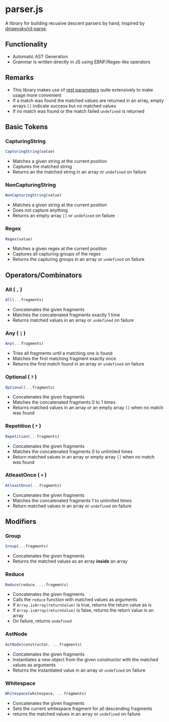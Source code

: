 # parser.js

A library for building recusive descent parsers by hand, 
Inspired by [dmaevsky/rd-parse](https://github.com/dmaevsky/rd-parse).

## Functionality
- Automatic AST Generation
- Grammar is written directly in JS using EBNF/Regex-like operators

## Remarks
- This library makes use of [rest parameters](https://developer.mozilla.org/en-US/docs/Web/JavaScript/Reference/Functions/rest_parameters) quite extensively to make usage more convenient
- If a match was found the matched values are returned in an array, empty arrays `[]` indicate success but no matched values
- If no match was found or the match failed `undefined` is returned

## Basic Tokens
### CapturingString
```javascript
CapturingString(value)
```
- Matches a given string at the current position
- Captures the matched string
- Returns an the matched string in an array or `undefined` on failure

### NonCapturingString
```javascript
NonCapturingString(value)
```
- Matches a given string at the current position
- Does not capture anything
- Returns an empty array `[]` or `undefined` on failure

### Regex
```javascript
Regex(value)
```
- Matches a given regex at the current position
- Captures all capturing groups of the regex
- Returns the capturing groups in an array or `undefined` on failure

## Operators/Combinators
### All ( `,` )
```javascript
All(...fragments)
```
- Concatenates the given fragments
- Matches the concatenated fragments exactly 1 time
- Returns matched values in an array or `undefined` on failure

### Any ( `|` )
```javascript
Any(...fragments)
```
- Tries all fragments until a matching one is found
- Matches the first matching fragment exactly once
- Returns the first match found in an array or `undefined` on failure

### Optional ( `?` )
```javascript
Optional(...fragments)
```
- Concatenates the given fragments
- Matches the concatenated fragments 0 to 1 times
- Returns matched values in an array or an empty array `[]` when no match was found

### Repetition ( `*` )
```javascript
Repetition(...fragments)
```
- Concatenates the given fragments
- Matches the concatenated fragments 0 to unlimited times
- Return matched values in an array or empty array `[]` when no match was found

### AtleastOnce ( `+` )
```javascript
AtleastOnce(...fragments)
```
- Concatenates the given fragments
- Matches the concatenated fragments 1 to unlimited times
- Return matched values in an array or `undefined` on failure

## Modifiers
### Group
```javascript
Group(...fragments)
```
- Concatenates the given fragments
- Returns the matched values as an array __inside__ an array

### Reduce
```javascript
Reduce(reduce, ...fragments)
```
- Concatenates the given fragments
- Calls the `reduce` function with matched values as arguments
- If `Array.isArray(returnValue)` is true, returns the return value as is
- If `Array.isArray(returnValue)` is false, returns the return value in an array
- On failure, returns `undefined`

### AstNode
```javascript
AstNode(constructor, ...fragments)
```
- Concatenates the given fragments
- Instantiates a new object from the given constructor with the matched values as arguments
- Returns the instantiated value in an array or `undefined` on failure

### Whitespace
```javascript
Whitespace(whitespace, ...fragments)
```
- Concatenates the given fragments
- Sets the current whitespace fragment for all descending fragments
- returns the matched values in an array or `undefined` on failure
